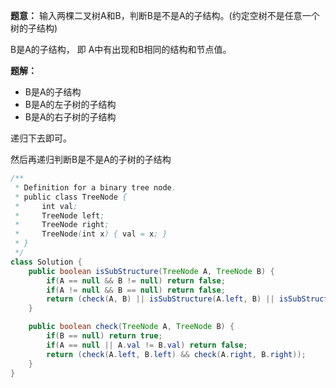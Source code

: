 **题意：** 输入两棵二叉树A和B，判断B是不是A的子结构。(约定空树不是任意一个树的子结构)

B是A的子结构， 即 A中有出现和B相同的结构和节点值。

**题解：** 
* B是A的子结构
* B是A的左子树的子结构
* B是A的右子树的子结构

递归下去即可。

然后再递归判断B是不是A的子树的子结构

```java
/**
 * Definition for a binary tree node.
 * public class TreeNode {
 *     int val;
 *     TreeNode left;
 *     TreeNode right;
 *     TreeNode(int x) { val = x; }
 * }
 */
class Solution {
    public boolean isSubStructure(TreeNode A, TreeNode B) {
        if(A == null && B != null) return false;
        if(A != null && B == null) return false;
        return (check(A, B) || isSubStructure(A.left, B) || isSubStructure(A.right, B));
    }

    public boolean check(TreeNode A, TreeNode B) {
        if(B == null) return true;
        if(A == null || A.val != B.val) return false;
        return (check(A.left, B.left) && check(A.right, B.right));
    }
}
```